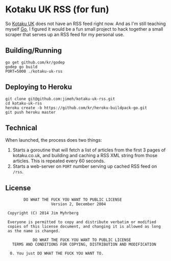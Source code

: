 # Kotaku UK RSS (for fun)

So [Kotaku UK](http://www.kotaku.co.uk) does not have an RSS feed right
now. And as I'm still teaching myself [Go](http://golang.org/), I figured it
would be a fun small project to hack together a small scraper that serves up
an RSS feed for my personal use.

## Building/Running

```
go get github.com/kr/godep
godep go build
PORT=5000 ./kotaku-uk-rss
```

## Deploying to Heroku

```
git clone git@github.com:jimeh/kotaku-uk-rss.git
cd kotaku-uk-rss
heroku create -b https://github.com/kr/heroku-buildpack-go.git
git push heroku master
```

## Technical

When launched, the process does two things:

1. Starts a goroutine that will fetch a list of articles from the first 3
   pages of kotaku.co.uk, and building and caching a RSS XML string from those
   articles. This is repeated every 60 seconds.
2. Starts a web-server on `PORT` number serving up cached RSS feed on `/rss`.

## License

```
        DO WHAT THE FUCK YOU WANT TO PUBLIC LICENSE
                    Version 2, December 2004

 Copyright (C) 2014 Jim Myhrberg

 Everyone is permitted to copy and distribute verbatim or modified
 copies of this license document, and changing it is allowed as long
 as the name is changed.

            DO WHAT THE FUCK YOU WANT TO PUBLIC LICENSE
   TERMS AND CONDITIONS FOR COPYING, DISTRIBUTION AND MODIFICATION

  0. You just DO WHAT THE FUCK YOU WANT TO.
```

